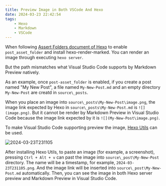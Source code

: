 ```yaml
---
title: Preview Image in Both VSCode And Hexo
date: 2024-03-23 22:42:54
tags:
    - Hexo
    - Markdown
    - VSCode
---
```


When following [Assert Folders document of Hexo](https://hexo.io/docs/asset-folders#Embedding-an-image-using-markdown) to enable `post_asset_folder` and install hexo-render-marked. You can render an image through executing `hexo server`.

But the path mismatches what Visual Studio Code supports by Markdown Preview natively.

As an example, once `post-asset_folder` is enabled, if you create a post named "My New Post", a file named `My-New-Post.md` and an empty directory `My-New-Post` are creatd in `source\_posts`.

When you place an image into `source\_posts\My-New-Post\image.png`, the image link expected by Hexo in `source\_posts\My-New-Post.md` is `![](image.png)`. But it cannot be render by Markdown Preview in Visual Studio Code because the image link expected by it is `![](My-New-Post\image.png)`.

To make Visual Studio Code supporting preview the image, [Hexo Utils](https://marketplace.visualstudio.com/items?itemName=fantasy.vscode-hexo-utils) can be used.

![2024-03-23T231105](2024-03-23T231105.png)

After installing Hexo Utils, to paste an image (for example, a screenshot), pressing `Ctrl + Alt + v` can past the image into `source\_post\My-New-Post` directory. The name will be a timestamp, for example, `2024-03-23T231105.png`. And the image link will be inserted into `source\_post\My-New-Post.md` automatically. Then, you can see the image in both Hexo server preview and Markdown Preview in Visual Studio Code.